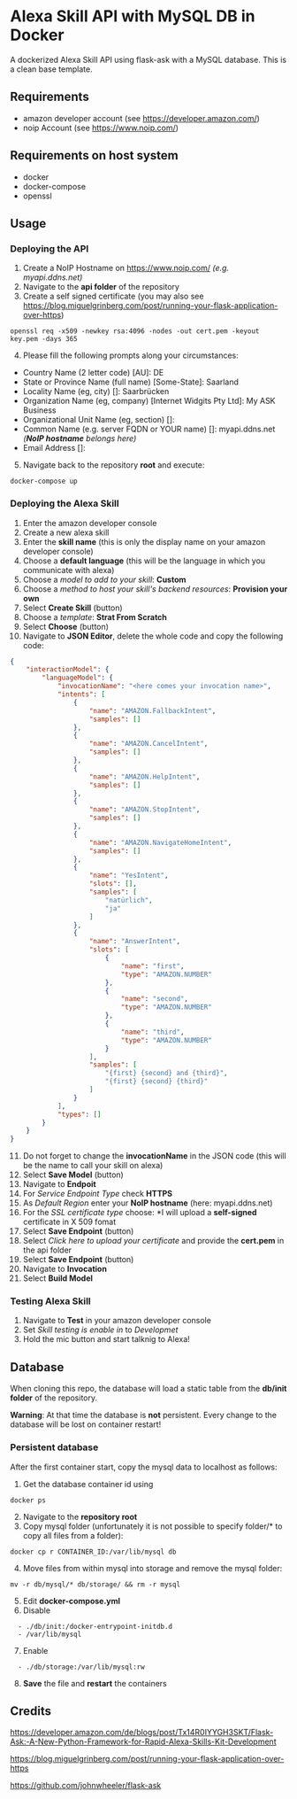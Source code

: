 # Alexa Skill API with MySQL DB in Docker
A dockerized Alexa Skill API using flask-ask with a MySQL database. This is a clean base template.


## Requirements
- amazon developer account (see https://developer.amazon.com/)
- noip Account (see https://www.noip.com/)

## Requirements on host system
- docker
- docker-compose
- openssl


## Usage

### Deploying the API

1. Create a NoIP Hostname on https://www.noip.com/ *(e.g. myapi.ddns.net)*
2. Navigate to the **api folder** of the repository
3. Create a self signed certificate (you may also see https://blog.miguelgrinberg.com/post/running-your-flask-application-over-https)
```
openssl req -x509 -newkey rsa:4096 -nodes -out cert.pem -keyout key.pem -days 365
```
4. Please fill the following prompts along your circumstances:
- Country Name (2 letter code) [AU]: DE
- State or Province Name (full name) [Some-State]: Saarland
- Locality Name (eg, city) []: Saarbrücken
- Organization Name (eg, company) [Internet Widgits Pty Ltd]: My ASK Business
- Organizational Unit Name (eg, section) []:
- Common Name (e.g. server FQDN or YOUR name) []: myapi.ddns.net *(**NoIP hostname** belongs here)*
- Email Address []:

5. Navigate back to the repository **root** and execute:
```
docker-compose up
```

### Deploying the Alexa Skill
1. Enter the amazon developer console
2. Create a new alexa skill
3. Enter the **skill name** (this is only the display name on your amazon developer console)
4. Choose a **default language** (this will be the language in which you communicate with alexa)
5. Choose a *model to add to your skill*: **Custom**
6. Choose a *method to host your skill's backend resources*: **Provision your own**
7. Select **Create Skill** (button)
8. Choose a *template*: **Strat From Scratch**
9. Select **Choose** (button)
10. Navigate to **JSON Editor**, delete the whole code and copy the following code:
```json
{
    "interactionModel": {
        "languageModel": {
            "invocationName": "<here comes your invocation name>",
            "intents": [
                {
                    "name": "AMAZON.FallbackIntent",
                    "samples": []
                },
                {
                    "name": "AMAZON.CancelIntent",
                    "samples": []
                },
                {
                    "name": "AMAZON.HelpIntent",
                    "samples": []
                },
                {
                    "name": "AMAZON.StopIntent",
                    "samples": []
                },
                {
                    "name": "AMAZON.NavigateHomeIntent",
                    "samples": []
                },
                {
                    "name": "YesIntent",
                    "slots": [],
                    "samples": [
                        "natürlich",
                        "ja"
                    ]
                },
                {
                    "name": "AnswerIntent",
                    "slots": [
                        {
                            "name": "first",
                            "type": "AMAZON.NUMBER"
                        },
                        {
                            "name": "second",
                            "type": "AMAZON.NUMBER"
                        },
                        {
                            "name": "third",
                            "type": "AMAZON.NUMBER"
                        }
                    ],
                    "samples": [
                        "{first} {second} and {third}",
                        "{first} {second} {third}"
                    ]
                }
            ],
            "types": []
        }
    }
}
```
11. Do not forget to change the **invocationName** in the JSON code (this will be the name to call your skill on alexa)
12. Select **Save Model** (button)
13. Navigate to **Endpoit**
14. For *Service Endpoint Type* check **HTTPS**
15. As *Default Region* enter your **NoIP hostname** (here: myapi.ddns.net)
16. For the *SSL certificate type* choose: *I will upload a **self-signed** certificate in X 509 fomat
17. Select **Save Endpoint** (button)
18. Select *Click here to upload your certificate* and provide the **cert.pem** in the api folder
19. Select **Save Endpoint** (button)
20. Navigate to **Invocation**
21. Select **Build Model**

### Testing Alexa Skill
1. Navigate to **Test** in your amazon developer console
2. Set *Skill testing is enable in* to *Developmet*
3. Hold the mic button and start talknig to Alexa!

## Database
When cloning this repo, the database will load a static table from the **db/init folder** of the repository.

**Warning**: At that time the database is **not** persistent. Every change to the database will be lost on container restart!

### Persistent database
After the first container start, copy the mysql data to localhost as follows:

1. Get the database container id using
```
docker ps
```
2. Navigate to the **repository root**
3. Copy mysql folder (unfortunately it is not possible to specify folder/* to copy all files from a folder):
```
docker cp r CONTAINER_ID:/var/lib/mysql db
```
4. Move files from within mysql into storage and remove the mysql folder:
```
mv -r db/mysql/* db/storage/ && rm -r mysql
```
5. Edit **docker-compose.yml**
6. Disable
```
  - ./db/init:/docker-entrypoint-initdb.d
  - /var/lib/mysql
```
7. Enable
```
  - ./db/storage:/var/lib/mysql:rw
```
8. **Save** the file and **restart** the containers

## Credits

https://developer.amazon.com/de/blogs/post/Tx14R0IYYGH3SKT/Flask-Ask:-A-New-Python-Framework-for-Rapid-Alexa-Skills-Kit-Development

https://blog.miguelgrinberg.com/post/running-your-flask-application-over-https

https://github.com/johnwheeler/flask-ask
